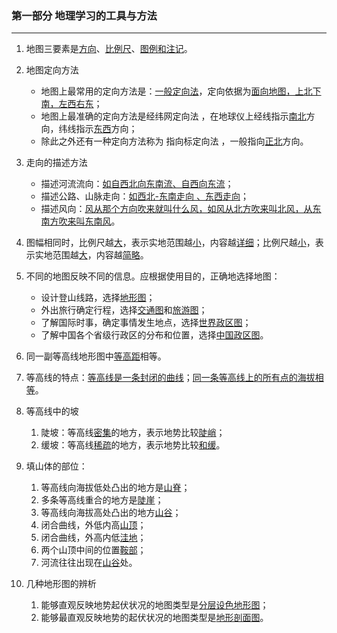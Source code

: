 ### 第一部分 地理学习的工具与方法

---

1. 地图三要素是<u>方向</u>、<u>比例尺</u>、<u>图例和注记</u>。

2. 地图定向方法

    - 地图上最常用的定向方法是：<u>一般定向法</u>，定向依据为<u>面向地图，上北下南，左西右东</u>；
    - 地图上最准确的定向方法是经纬网定向法 ，在地球仪上经线指示<u>南北</u>方向，纬线指示<u>东西</u>方向；
    - 除此之外还有一种定向方法称为 指向标定向法 ，一般指向<u>正北</u>方向。

3. 走向的描述方法

    - 描述河流流向：<u>如自西北向东南流、自西向东流</u>；
    - 描述公路、山脉走向：<u>如西北-东南走向 、东西走向</u>；
    - 描述风向：<u>风从那个方向吹来就叫什么风，如风从北方吹来叫北风，从东南方吹来叫东南风</u>。

4. 图幅相同时，比例尺越<u>大</u>，表示实地范围越<u>小</u>，内容越<u>详细</u>；比例尺越<u>小</u>，表示实地范围越<u>大</u>，内容越<u>简略</u>。

5. 不同的地图反映不同的信息。应根据使用目的，正确地选择地图：

    - 设计登山线路，选择<u>地形图</u>；
    - 外出旅行确定行程，选择<u>交通图</u>和<u>旅游图</u>；
    - 了解国际时事，确定事情发生地点，选择<u>世界政区图</u>；
    - 了解中国各个省级行政区的分布和位置，选择<u>中国政区图</u>。

6. 同一副等高线地形图中<u>等高距</u>相等。

7. 等高线的特点：<u>等高线是一条封闭的曲线</u>；<u>同一条等高线上的所有点的海拔相等</u>。

8. 等高线中的坡

    1. 陡坡：等高线<u>密集</u>的地方，表示地势比较<u>陡峭</u>；
    2. 缓坡：等高线<u>稀疏</u>的地方，表示地势比较<u>和缓</u>。

9. 填山体的部位：

    1. 等高线向海拔低处凸出的地方是<u>山脊</u>；
    2. 多条等高线重合的地方是<u>陡崖</u>；
    3. 等高线向海拔高处凸出的地方<u>山谷</u>；
    4. 闭合曲线，外低内高<u>山顶</u>；
    5. 闭合曲线，外高内低<u>洼地</u>；
    6. 两个山顶中间的位置<u>鞍部</u>；
    7. 河流往往出现在<u>山谷</u>处。

10. 几种地形图的辨析

    1. 能够直观反映地势起伏状况的地图类型是<u>分层设色地形图</u>；
    2. 能够最直观反映地势的起伏状况的地图类型是<u>地形剖面图</u>。

